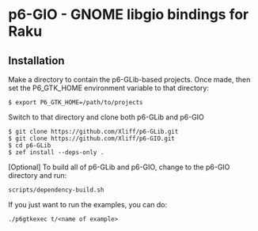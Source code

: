 
# p6-GIO - GNOME libgio bindings for Raku

## Installation

Make a directory to contain the p6-GLib-based projects. Once made, then set the P6_GTK_HOME environment variable to that directory:

```
$ export P6_GTK_HOME=/path/to/projects
```

Switch to that directory and clone both p6-GLib and p6-GIO

```
$ git clone https://github.com/Xliff/p6-GLib.git
$ git clone https://github.com/Xliff/p6-GIO.git
$ cd p6-GLib
$ zef install --deps-only .
```

[Optional] To build all of p6-GLib and p6-GIO, change to the p6-GIO directory
and run:

```
scripts/dependency-build.sh
```

If you just want to run the examples, you can do:

```
./p6gtkexec t/<name of example>

